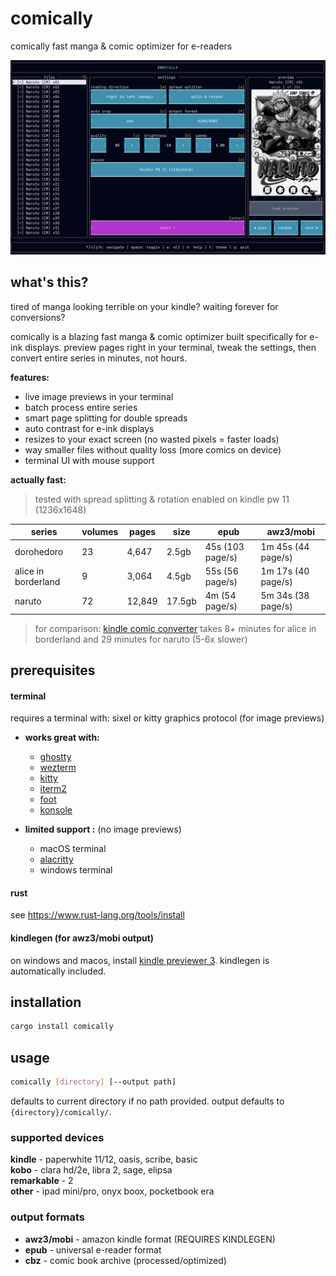 # comically

comically fast manga & comic optimizer for e-readers

![preview](assets/preview.png)

## what's this?

tired of manga looking terrible on your kindle? waiting forever for conversions?

comically is a blazing fast manga & comic optimizer built specifically for e-ink displays. preview pages right in your terminal, tweak the settings, then convert entire series in minutes, not hours.

**features:**
- live image previews in your terminal
- batch process entire series
- smart page splitting for double spreads
- auto contrast for e-ink displays
- resizes to your exact screen (no wasted pixels = faster loads)
- way smaller files without quality loss (more comics on device)
- terminal UI with mouse support

**actually fast:**
> tested with spread splitting & rotation enabled on kindle pw 11 (1236x1648)

| series | volumes | pages | size | epub | awz3/mobi |
|--------|---------|-------|------|------|-----------|
| dorohedoro | 23 | 4,647 | 2.5gb | 45s (103 page/s) | 1m 45s (44 page/s) |
| alice in borderland | 9 | 3,064 | 4.5gb | 55s (56 page/s) | 1m 17s (40 page/s) |
| naruto | 72 | 12,849 | 17.5gb | 4m (54 page/s) | 5m 34s (38 page/s) |

> for comparison: [kindle comic converter](https://github.com/ciromattia/kcc) takes 8+ minutes for alice in borderland and 29 minutes for naruto (5-6x slower) 

## prerequisites

#### terminal
requires a terminal with: sixel or kitty graphics protocol (for image previews)

- **works great with:**
  - [ghostty](https://ghostty.org)
  - [wezterm](https://wezfurlong.org/wezterm/)
  - [kitty](https://sw.kovidgoyal.net/kitty/)
  - [iterm2](https://iterm2.com/)
  - [foot](https://codeberg.org/dnkl/foot)
  - [konsole](https://konsole.kde.org/)

- **limited support :** (no image previews)
  - macOS terminal
  - [alacritty](https://alacritty.org/)
  - windows terminal 

#### rust
see https://www.rust-lang.org/tools/install

#### kindlegen (for awz3/mobi output)
on windows and macos, install [kindle previewer 3](https://www.amazon.com/Kindle-Previewer/b?ie=UTF8&node=21381691011). kindlegen is automatically included.

## installation

```bash
cargo install comically
```

## usage

```bash
comically [directory] [--output path]
```

defaults to current directory if no path provided. output defaults to `{directory}/comically/`.

### supported devices

**kindle** - paperwhite 11/12, oasis, scribe, basic  
**kobo** - clara hd/2e, libra 2, sage, elipsa  
**remarkable** - 2  
**other** - ipad mini/pro, onyx boox, pocketbook era

### output formats

- **awz3/mobi** - amazon kindle format (REQUIRES KINDLEGEN)
- **epub** - universal e-reader format
- **cbz** - comic book archive (processed/optimized)

